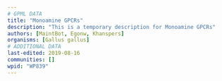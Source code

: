 ```yaml
---
# GPML DATA
title: "Monoamine GPCRs"
description: "This is a temporary description for Monoamine GPCRs"
authors: [MaintBot, Egonw, Khanspers]
organisms: [Gallus gallus]
# ADDITIONAL DATA
last-edited: 2019-08-16
communities: []
wpid: "WP839"
---
```

